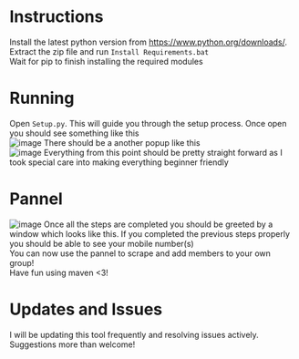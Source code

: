 # Instructions
Install the latest python version from https://www.python.org/downloads/. <br>
Extract the zip file and run ``Install Requirements.bat`` <br>
Wait for pip to finish installing the required modules <br>

# Running
Open ``Setup.py``. This will guide you through the setup process.
Once open you should see something like this<br>
![image](https://user-images.githubusercontent.com/106054980/169857473-fb42bac3-91c5-4427-8b3f-7582dfae63e6.png)
There should be a another popup like this<br>
![image](https://user-images.githubusercontent.com/106054980/169857933-ee7ce62d-29b9-4190-a516-3303dd8e40e3.png)
Everything from this point should be pretty straight forward as I took special care into making everything beginner friendly<br>

# Pannel
![image](https://user-images.githubusercontent.com/106054980/169859125-b0abc57a-3c64-40e3-b76b-e888766a300a.png)
Once all the steps are completed you should be greeted by a window which looks like this. If you completed the previous steps properly you should be able to see your mobile number(s)<br>
You can now use the pannel to scrape and add members to your own group!<br>
Have fun using maven <3!<br>

# Updates and Issues
I will be updating this tool frequently and resolving issues actively. <br>
Suggestions more than welcome! 


